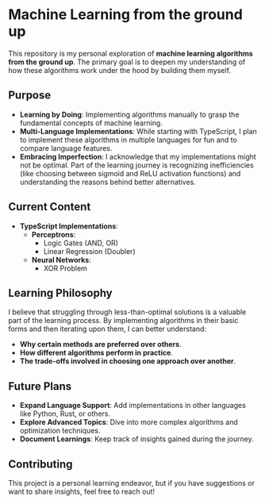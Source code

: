 # Machine Learning from the ground up

This repository is my personal exploration of **machine learning algorithms from the ground up**. The primary goal is to deepen my understanding of how these algorithms work under the hood by building them myself.

## Purpose

- **Learning by Doing**: Implementing algorithms manually to grasp the fundamental concepts of machine learning.
- **Multi-Language Implementations**: While starting with TypeScript, I plan to implement these algorithms in multiple languages for fun and to compare language features.
- **Embracing Imperfection**: I acknowledge that my implementations might not be optimal. Part of the learning journey is recognizing inefficiencies (like choosing between sigmoid and ReLU activation functions) and understanding the reasons behind better alternatives.

## Current Content

- **TypeScript Implementations**:
  - **Perceptrons**:
    - Logic Gates (AND, OR)
    - Linear Regression (Doubler)
  - **Neural Networks**:
    - XOR Problem

## Learning Philosophy

I believe that struggling through less-than-optimal solutions is a valuable part of the learning process. By implementing algorithms in their basic forms and then iterating upon them, I can better understand:

- **Why certain methods are preferred over others**.
- **How different algorithms perform in practice**.
- **The trade-offs involved in choosing one approach over another**.

## Future Plans

- **Expand Language Support**: Add implementations in other languages like Python, Rust, or others.
- **Explore Advanced Topics**: Dive into more complex algorithms and optimization techniques.
- **Document Learnings**: Keep track of insights gained during the journey.

## Contributing

This project is a personal learning endeavor, but if you have suggestions or want to share insights, feel free to reach out!